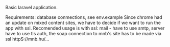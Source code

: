 Basic laravel application.

Requirements: database conmections, see env.example
 Since chrome had an update on mixed content sites, we have to decide if we want to run the app with ssl.
 Recomended usage is with ssl: mail - have to use smtp, server have to use tls auth, the soap connection to mnb's site has to be made via ssl httpS://mnb.hu/...
